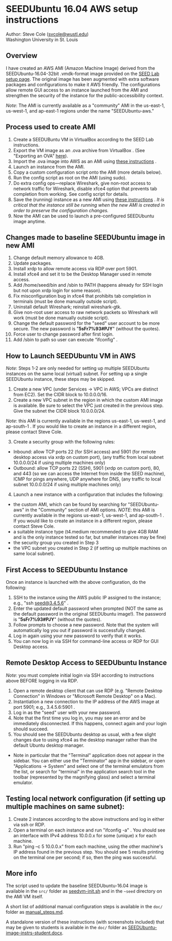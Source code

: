 # SEEDUbuntu 16.04 AWS setup instructions
Author: Steve Cole (svcole@wustl.edu)    
Washington University in St. Louis

## Overview

I have created an AWS AMI (Amazon Machine Image) derived from the
SEEDUbuntu-16.04-32bit .vmdk-format image provided on the [SEED Lab setup
page](https://seedsecuritylabs.org/lab_env.html).  The original image
has been augmented with extra software packages and configurations to
make it AWS friendly.  The configurations allow remote GUI access to an
instance launched from the AMI and strengthen the security of the
instance for the public-accessibility context.  

_Note_: The AMI is currently available as a "community" AMI in the
us-east-1, us-west-1, and ap-east-1 regions under the name
"SEEDUbuntu-aws."

## Process used to create AMI      

1. Create a SEEDUBuntu VM in VirtualBox according to the SEED Lab
instructions.  
2. Export the VM image as an .ova archive from VirtualBox .  (See
"Exporting an OVA"
[here](https://www.maketecheasier.com/import-export-ova-files-in-virtualbox/)).    
3. Import the .ova image into AWS as an AMI using [these
instructions](https://aws.amazon.com/ec2/vm-import/) .   
4. Launch an instance from the AMI.    
5. Copy a custom configuration script onto the AMI (more details
below).    
6. Run the config script as root on the AMI (using sudo).    
7. Do extra config ops—replace Wireshark, give non-root access to
network traffic for Wireshark, disable xfce4 option that prevents tab
completion from working.  See config script for details.
8. Save the (running) instance as a new AMI using [these
instructions](https://docs.aws.amazon.com/toolkit-for-visual-studio/latest/user-guide/tkv-create-ami-from-instance.html)
.  _It is critical that the instance still be running when
the new AMI is created in order to preserve the configuration changes._
9. Now the AMI can be used to launch a pre-configured SEEDUbuntu
image anytime.

## Changes made to baseline SEEDUbuntu image in new AMI    

1. Change default memory allowance to 4GB.   
2. Update packages.   
3. Install xrdp to allow remote access via RDP over port 5901.    
4. Install xfce4 and set it to be the Desktop Manager used in
remote access.    
5. Add /home/seed/bin and /sbin to PATH (happens already for SSH
login but not upon xrdp login for some reason).    
6. Fix misconfiguration bug in xfce4 that prohibits tab completion
in terminals (must be done manually outside script).    
7. Uninstall default Wireshark; reinstall wireshark-gtk.     
8. Give non-root user access to raw network packets so Wireshark
will work (must be done manually outside script).    
9. Change the default password for the "seed" user account to be
more secure.  The new password is "**5sFr7%93#PJY**" (without the quotes).
10. Force user to change password after first login.    
11. Add /sbin to path so user can execute “ifconfig” .     

## How to Launch SEEDUbuntu VM in AWS

_Note_: Steps 1-2 are only needed for setting up multiple SEEDUbuntu
instances on the same local (virtual) subnet.  For setting up a single
SEEDUbuntu instance, these steps may be skipped.    

1. Create a new VPC (under Services -> VPC in AWS; VPCs are
distinct from EC2).  Set the CIDR block to 10.0.0.0/16.   
2.	Create a new VPC subnet in the region in which the custom AMI
image is available.  Be sure to select the VPC
just created in the previous step.  Give the subnet the CIDR block
10.0.0.0/24.    

_Note_: this AMI is currently available in the regions us-east-1,
us-west-1, and ap-south-1 .  If you would like to create an instance in
a different region, please contact Steve Cole.    
 
3. Create a security group with the following rules:    
- Inbound: allow  TCP ports 22 (for SSH access) and 5901 (for
remote desktop access via xrdp on custom port), (any traffic from local
subnet 10.0.0.0/24 if using multiple machines only)    
- Outbound: allow TCP ports 22 (SSH), 5901 (xrdp on custom port),
80, and 443 (so we can access the Internet from inside the SEED
machine), ICMP for pings anywhere, UDP anywhere for DNS, (any traffic to
local subnet 10.0.0.0/24 if using multiple machines only)

4. Launch a new instance with a configuration that includes the
following: 
- the custom AMI, which can be found by searching for
 "SEEDUbuntu-aws" in the "Community" section of AMI options.
_NOTE_: this AMI is currently available in the regions us-east-1,
us-west-1, and ap-south-1 .  If you would like to create an instance in
a different region, please contact Steve Cole.    
- a suitable instance type (t4.medium recommended to give 4GB RAM
 and is the only instance tested so far, but smaller instances
 may be fine)    
- the security group you created in Step 3    
- the VPC subnet you created in Step 2 (if setting up multiple
	machines on same local subnet).      

## First Access to SEEDUbuntu Instance

Once an instance is launched with the above configuration, do the
following:    

1. SSH to the instance using the AWS public IP assigned to the
instance; e.g., "ssh seed@3.4.5.6" .    
2. Enter the updated default password when prompted (NOT the same
as the default password in the original SEEDUbuntu image!).  The
password is "**5sFr7%93#PJY**" (without the quotes).    
3. Follow prompts to choose a new password.  Note that the system
will automatically log you out if password is successfully changed.   
4. Log in again using your new password to verify that it works.    
5. You can now log in via SSH for command-line access or RDP for
GUI Desktop access.    

## Remote Desktop Access to SEEDUbuntu Instance

_Note_: you must complete initial login via SSH according to instructions
above BEFORE logging in via RDP.    

1. Open a remote desktop client that can use RDP (e.g. "Remote Desktop
Connection" in Windows or "Microsoft Remote Desktop" on a Mac).    
2. Instantiation a new connection to the IP address of the AWS
image at port 5901; e.g., 3.4.5.6:5901 .   
3. Log in as the "seed" user with your new password.    
4. Note that the first time you log in, you may see an error and be
immediately disconnected.  If this happens, connect again and your login
should succeed.    
5. You should see the SEEDUbuntu desktop as usual, with a few
slight changes due to using xfce4 as the desktop manager rather than the
default Ubuntu desktop manager.   
 
- Note in particular that the "Terminal" application does not appear in
  the sidebar.  You can either use the "Terminator" app in the sidebar,
or open "Applications -> System" and select one of the terminal
emulators from the list, or search for "terminal" in the application
search tool in the toolbar (represented by the magnifying glass) and
select a terminal emulator.


## Testing local network configuration (if setting up multiple machines on same subnet):

1. Create 2 instances according to the above instructions and log
in either via ssh or RDP.    
2. Open a terminal on each instance and run "ifconfig -a" .  You
should see an interface with IPv4 address 10.0.0.x for some (unique) x
for each machine.    
3. Run "ping –c 5 10.0.0.x" from each machine, using the other
machine's IP address found in the previous step.  You should see 5
results printing on the terminal one per second; if so, then the ping
was successful.   

## More info

The script used to update the baseline SEEDUbuntu-16.04 image is
available in the ```src/``` folder as [seedvm-init.sh](src/seedvm-init.sh)
and in the ```~seed``` directory on the AMI VM itself.

A short list of additional manual configuration steps is available in
the ```doc/``` folder as [manual\_steps.md](doc/manual_steps.md).

A standalone version of these instructions (with screenshots included)
that may be given to students is available in the ```doc/``` folder as
[SEEDUbuntu-image-instrs-student.docx](doc/SEEDUbuntu-image-instrs-student.docx).
